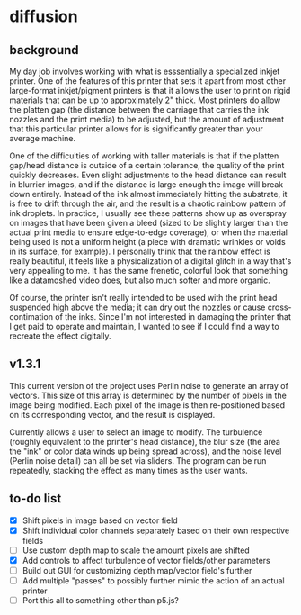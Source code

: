 # diffusion

## background

My day job involves working with what is esssentially a specialized inkjet printer. One of the features of this printer that sets it apart from most other large-format inkjet/pigment printers is that it allows the user to print on rigid materials that can be up to approximately 2" thick. Most printers do allow the platten gap (the distance between the carriage that carries the ink nozzles and the print media) to be adjusted, but the amount of adjustment that this particular printer allows for is significantly greater than your average machine.

One of the difficulties of working with taller materials is that if the platten gap/head distance is outside of a certain tolerance, the quality of the print quickly decreases. Even slight adjustments to the head distance can result in blurrier images, and if the distance is large enough the image will break down entirely. Instead of the ink almost immediately hitting the substrate, it is free to drift through the air, and the result is a chaotic rainbow pattern of ink droplets. In practice, I usually see these patterns show up as overspray on images that have been given a bleed (sized to be slightly larger than the actual print media to ensure edge-to-edge coverage), or when the material being used is not a uniform height (a piece with dramatic wrinkles or voids in its surface, for example). I personally think that the rainbow effect is really beautiful, it feels like a physicalization of a digital glitch in a way that's very appealing to me. It has the same frenetic, colorful look that something like a datamoshed video does, but also much softer and more organic.

Of course, the printer isn't really intended to be used with the print head suspended high above the media; it can dry out the nozzles or cause cross-contimation of the inks. Since I'm not interested in damaging the printer that I get paid to operate and maintain, I wanted to see if I could find a way to recreate the effect digitally.

## v1.3.1

This current version of the project uses Perlin noise to generate an array of vectors. This size of this array is determined by the number of pixels in the image being modified. Each pixel of the image is then re-positioned based on its corresponding vector, and the result is displayed.

Currently allows a user to select an image to modify. The turbulence (roughly equivalent to the printer's head distance), the blur size (the area the "ink" or color data winds up being spread across), and the noise level (Perlin noise detail) can all be set via sliders. The program can be run repeatedly, stacking the effect as many times as the user wants.

## to-do list

- [x] Shift pixels in image based on vector field
- [x] Shift individual color channels separately based on their own respective fields
- [ ] Use custom depth map to scale the amount pixels are shifted
- [x] Add controls to affect turbulence of vector fields/other parameters
- [ ] Build out GUI for customizing depth map/vector field's further
- [ ] Add multiple "passes" to possibly further mimic the action of an actual printer
- [ ] Port this all to something other than p5.js?
